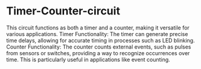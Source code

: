 # Timer-Counter-circuit
This circuit functions as both a timer and a counter, making it versatile for various applications.
Timer Functionality: The timer can generate precise time delays, allowing for accurate timing in processes such as LED blinking.
Counter Functionality: The counter counts external events, such as pulses from sensors or switches, providing a way to recognize occurrences over time. This is particularly useful in applications like event counting.

